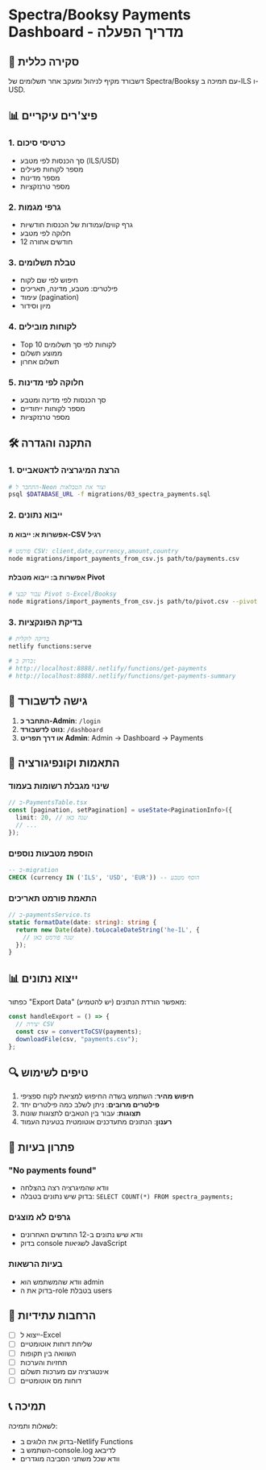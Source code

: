 # Spectra/Booksy Payments Dashboard - מדריך הפעלה

## 🚀 סקירה כללית

דשבורד מקיף לניהול ומעקב אחר תשלומים של Spectra/Booksy עם תמיכה ב-ILS ו-USD.

## 📊 פיצ'רים עיקריים

### 1. **כרטיסי סיכום**

- סך הכנסות לפי מטבע (ILS/USD)
- מספר לקוחות פעילים
- מספר מדינות
- מספר טרנזקציות

### 2. **גרפי מגמות**

- גרף קווים/עמודות של הכנסות חודשיות
- חלוקה לפי מטבע
- 12 חודשים אחורה

### 3. **טבלת תשלומים**

- חיפוש לפי שם לקוח
- פילטרים: מטבע, מדינה, תאריכים
- עימוד (pagination)
- מיון וסידור

### 4. **לקוחות מובילים**

- Top 10 לקוחות לפי סך תשלומים
- ממוצע תשלום
- תשלום אחרון

### 5. **חלוקה לפי מדינות**

- סך הכנסות לפי מדינה ומטבע
- מספר לקוחות ייחודיים
- מספר טרנזקציות

## 🛠️ התקנה והגדרה

### 1. הרצת המיגרציה לדאטאבייס

```bash
# התחבר ל-Neon וצור את הטבלאות
psql $DATABASE_URL -f migrations/03_spectra_payments.sql
```

### 2. ייבוא נתונים

#### אפשרות א: ייבוא מ-CSV רגיל

```bash
# פורמט CSV: client,date,currency,amount,country
node migrations/import_payments_from_csv.js path/to/payments.csv
```

#### אפשרות ב: ייבוא מטבלת Pivot

```bash
# עבור קבצי Pivot מ-Excel/Booksy
node migrations/import_payments_from_csv.js path/to/pivot.csv --pivot
```

### 3. בדיקת הפונקציות

```bash
# בדיקה לוקלית
netlify functions:serve

# בדוק ב:
# http://localhost:8888/.netlify/functions/get-payments
# http://localhost:8888/.netlify/functions/get-payments-summary
```

## 📱 גישה לדשבורד

1. **התחבר כ-Admin**: `/login`
2. **נווט לדשבורד**: `/dashboard`
3. **או דרך תפריט Admin**: Admin → Dashboard → Payments

## 🔧 התאמות וקונפיגורציה

### שינוי מגבלת רשומות בעמוד

```typescript
// ב-PaymentsTable.tsx
const [pagination, setPagination] = useState<PaginationInfo>({
  limit: 20, // שנה כאן
  // ...
});
```

### הוספת מטבעות נוספים

```sql
-- ב-migration
CHECK (currency IN ('ILS', 'USD', 'EUR')) -- הוסף מטבע
```

### התאמת פורמט תאריכים

```typescript
// ב-paymentsService.ts
static formatDate(date: string): string {
  return new Date(date).toLocaleDateString('he-IL', {
    // שנה פורמט כאן
  });
}
```

## 📊 ייצוא נתונים

כפתור "Export Data" מאפשר הורדת הנתונים (יש להטמיע):

```typescript
const handleExport = () => {
  // יצירת CSV
  const csv = convertToCSV(payments);
  downloadFile(csv, "payments.csv");
};
```

## 🔍 טיפים לשימוש

1. **חיפוש מהיר**: השתמש בשדה החיפוש למציאת לקוח ספציפי
2. **פילטרים מרובים**: ניתן לשלב כמה פילטרים יחד
3. **תצוגות**: עבור בין הטאבים לתצוגות שונות
4. **רענון**: הנתונים מתעדכנים אוטומטית בטעינת העמוד

## 🐛 פתרון בעיות

### "No payments found"

- וודא שהמיגרציה רצה בהצלחה
- בדוק שיש נתונים בטבלה: `SELECT COUNT(*) FROM spectra_payments;`

### גרפים לא מוצגים

- וודא שיש נתונים ב-12 החודשים האחרונים
- בדוק console לשגיאות JavaScript

### בעיות הרשאות

- וודא שהמשתמש הוא admin
- בדוק את ה-role בטבלת users

## 🚀 הרחבות עתידיות

- [ ] ייצוא ל-Excel
- [ ] שליחת דוחות אוטומטיים
- [ ] השוואה בין תקופות
- [ ] תחזיות והערכות
- [ ] אינטגרציה עם מערכות תשלום
- [ ] דוחות מס אוטומטיים

## 📞 תמיכה

לשאלות ותמיכה:

- בדוק את הלוגים ב-Netlify Functions
- השתמש ב-console.log לדיבאג
- וודא שכל משתני הסביבה מוגדרים
